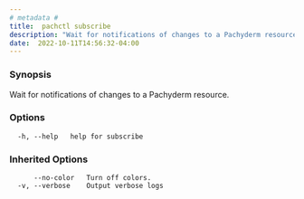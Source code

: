 ```yaml
---
# metadata # 
title:  pachctl subscribe
description: "Wait for notifications of changes to a Pachyderm resource."
date:  2022-10-11T14:56:32-04:00
---
```


### Synopsis

Wait for notifications of changes to a Pachyderm resource.

### Options

```
  -h, --help   help for subscribe
```

### Inherited Options

```
      --no-color   Turn off colors.
  -v, --verbose    Output verbose logs
```

